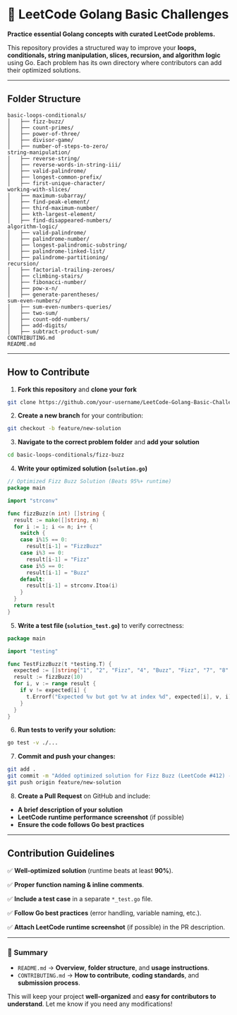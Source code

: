 # 📌 LeetCode Golang Basic Challenges

**Practice essential Golang concepts with curated LeetCode problems.**

This repository provides a structured way to improve your **loops, conditionals, string manipulation, slices, recursion, and algorithm logic** using Go. Each problem has its own directory where contributors can add their optimized solutions.

---

## **Folder Structure**
```
basic-loops-conditionals/
│   ├── fizz-buzz/
│   ├── count-primes/
│   ├── power-of-three/
│   ├── divisor-game/
│   ├── number-of-steps-to-zero/
string-manipulation/
│   ├── reverse-string/
│   ├── reverse-words-in-string-iii/
│   ├── valid-palindrome/
│   ├── longest-common-prefix/
│   ├── first-unique-character/
working-with-slices/
│   ├── maximum-subarray/
│   ├── find-peak-element/
│   ├── third-maximum-number/
│   ├── kth-largest-element/
│   ├── find-disappeared-numbers/
algorithm-logic/
│   ├── valid-palindrome/
│   ├── palindrome-number/
│   ├── longest-palindromic-substring/
│   ├── palindrome-linked-list/
│   ├── palindrome-partitioning/
recursion/
│   ├── factorial-trailing-zeroes/
│   ├── climbing-stairs/
│   ├── fibonacci-number/
│   ├── pow-x-n/
│   ├── generate-parentheses/
sum-even-numbers/
│   ├── sum-even-numbers-queries/
│   ├── two-sum/
│   ├── count-odd-numbers/
│   ├── add-digits/
│   ├── subtract-product-sum/
CONTRIBUTING.md
README.md
```

---

## **How to Contribute**
1. **Fork this repository** and **clone your fork**
```bash
git clone https://github.com/your-username/LeetCode-Golang-Basic-Challenges.git
```
2. **Create a new branch** for your contribution:
```bash
git checkout -b feature/new-solution
```
3. **Navigate to the correct problem folder** and **add your solution**
```bash
cd basic-loops-conditionals/fizz-buzz
```
4. **Write your optimized solution (`solution.go`)**
```go
// Optimized Fizz Buzz Solution (Beats 95%+ runtime)
package main

import "strconv"

func fizzBuzz(n int) []string {
  result := make([]string, n)
  for i := 1; i <= n; i++ {
    switch {
    case i%15 == 0:
      result[i-1] = "FizzBuzz"
    case i%3 == 0:
      result[i-1] = "Fizz"
    case i%5 == 0:
      result[i-1] = "Buzz"
    default:
      result[i-1] = strconv.Itoa(i)
    }
  }
  return result
}
```
5. **Write a test file (`solution_test.go`)** to verify correctness:
```go
package main

import "testing"

func TestFizzBuzz(t *testing.T) {
  expected := []string{"1", "2", "Fizz", "4", "Buzz", "Fizz", "7", "8", "Fizz", "Buzz"}
  result := fizzBuzz(10)
  for i, v := range result {
    if v != expected[i] {
      t.Errorf("Expected %v but got %v at index %d", expected[i], v, i)
    }
  }
}
```
6. **Run tests to verify your solution:**
```bash
go test -v ./...
```
7. **Commit and push your changes:**
```bash
git add .
git commit -m "Added optimized solution for Fizz Buzz (LeetCode #412) - Beats 95%+ runtime"
git push origin feature/new-solution
```
8. **Create a Pull Request** on GitHub and include:
- **A brief description of your solution**
- **LeetCode runtime performance screenshot** (if possible)
- **Ensure the code follows Go best practices**

---

## **Contribution Guidelines**
✅ **Well-optimized solution** (runtime beats at least **90%**).

✅ **Proper function naming & inline comments**.

✅ **Include a test case** in a separate `*_test.go` file.

✅ **Follow Go best practices** (error handling, variable naming, etc.).

✅ **Attach LeetCode runtime screenshot** (if possible) in the PR description.

---

### **📌 Summary**
- `README.md` → **Overview**, **folder structure**, and **usage instructions**.
- `CONTRIBUTING.md` → **How to contribute**, **coding standards**, and **submission process**.

This will keep your project **well-organized** and **easy for contributors to understand**. Let me know if you need any modifications!



